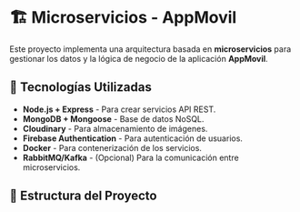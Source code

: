# 🏗️ Microservicios - AppMovil

Este proyecto implementa una arquitectura basada en **microservicios** para gestionar los datos y la lógica de negocio de la aplicación **AppMovil**.

## 📌 Tecnologías Utilizadas
- **Node.js + Express** - Para crear servicios API REST.
- **MongoDB + Mongoose** - Base de datos NoSQL.
- **Cloudinary** - Para almacenamiento de imágenes.
- **Firebase Authentication** - Para autenticación de usuarios.
- **Docker** - Para contenerización de los servicios.
- **RabbitMQ/Kafka** - (Opcional) Para la comunicación entre microservicios.

## 📁 Estructura del Proyecto

